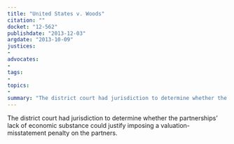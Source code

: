 ```yaml
---
title: "United States v. Woods"
citation: ""
docket: "12-562"
publishdate: "2013-12-03"
argdate: "2013-10-09"
justices:
- 
advocates:
- 
tags:
- 
topics:
- 
summary: "The district court had jurisdiction to determine whether the partnerships’ lack of economic substance could justify imposing a valuation-misstatement penalty on the partners."
---
```

The district court had jurisdiction to determine whether the partnerships’ lack of economic substance could justify imposing a valuation-misstatement penalty on the partners.

